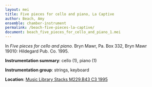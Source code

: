 ```yaml
---
layout: mei
title: Five pieces for cello and piano, La Captive
author: Beach, Amy
ensemble: chamber-instrument
permalink: /beach-five-pieces-la-captive/
document: beach_five_pieces_for_cello_and_piano_1.mei
---
```


In *Five pieces for cello and piano.* Bryn Mawr, Pa. Box 332, Bryn Mawr 19010: Hildegard Pub. Co. 1995.

**Instrumentation summary**: cello (1), piano (1) 

**Instrumentation group**: strings, keyboard

**Location**: <a href="https://tufts.primo.exlibrisgroup.com/permalink/01TUN_INST/1kc9gia/alma991004588699703851" target="_blank">Music Library Stacks M229.B43 C3 1995</a>
